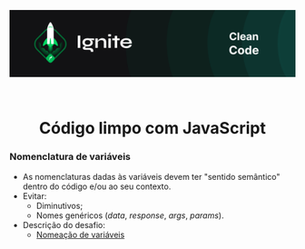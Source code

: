 <p align="center">
  <img src="../.github/capa-ignite-clean-code.png" alt="Ignite Clean Code">
</p>

<br>

<h1 align="center">
  Código limpo com JavaScript
</h1>

### Nomenclatura de variáveis
- As nomenclaturas dadas às variáveis devem ter "sentido semântico" dentro do código e/ou ao seu contexto.
- Evitar:
  - Diminutivos;
  - Nomes genéricos (*data*, *response*, *args*, *params*).
- Descrição do desafio:
  - [Nomeação de variáveis](https://efficient-sloth-d85.notion.site/Desafio-Nomea-o-de-vari-veis-0a8484a8cdc743558d6677910590a874)
